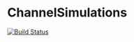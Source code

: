 # ChannelSimulations

[![Build Status](https://github.com/simone-silvestri/ChannelSimulations.jl/actions/workflows/CI.yml/badge.svg?branch=main)](https://github.com/simone-silvestri/ChannelSimulations.jl/actions/workflows/CI.yml?query=branch%3Amain)
